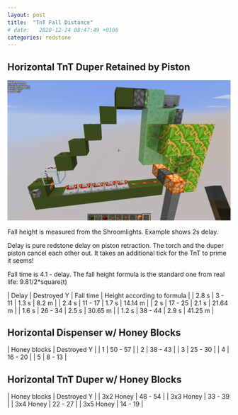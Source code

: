 ```yaml
---
layout: post
title:  "TnT Fall Distance"
# date:   2020-12-24 08:47:49 +0100
categories: redstone
---
```


## Horizontal TnT Duper Retained by Piston

![Duper retained by piston](/assets/tnt-fall-height/duper-piston.png)

Fall height is measured from the Shroomlights.  Example shows 2s delay.

Delay is pure redstone delay on piston retraction.  The torch
and the duper piston cancel each other out.  It takes an additional
tick for the TnT to prime it seems!

Fall time is 4.1 - delay.  The fall height formula is the standard
one from real life:  9.81/2*square(t)

| Delay | Destroyed Y | Fall time | Height according to formula |
| 2.8 s | 3 - 11 | 1.3 s | 8.2 m |
| 2.4 s | 11 - 17 | 1.7 s | 14.14 m |
| 2 s | 17 - 25 | 2.1 s | 21.64 m |
| 1.6 s | 26 - 34 | 2.5 s | 30.65 m |
| 1.2 s | 38 - 44 | 2.9 s | 41.25 m |


## Horizontal Dispenser w/ Honey Blocks

| Honey blocks | Destroyed Y |
| 1  | 50 - 57 |
| 2 | 38 - 43 |
| 3 | 25 - 30 |
| 4 | 16 - 20 |
| 5 | 8 - 13 |


## Horizontal TnT Duper w/ Honey Blocks

| Honey blocks | Destroyed Y |
| 3x2 Honey | 48 - 54 |
| 3x3 Honey | 33 - 39 |
| 3x4 Honey | 22 - 27 |
| 3x5 Honey | 14 - 19 |


